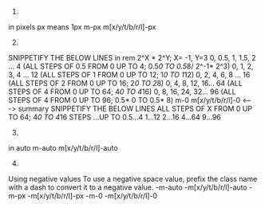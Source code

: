 1) 
in pixels 
px means 1px
m-px m[x/y/t/b/r/l]-px 

2)
SNIPPETIFY THE BELOW LINES
in rem
2^X * 2^Y; X= -1, Y=3
0, 0.5, 1, 1.5, 2 ... 4 (ALL STEPS OF 0.5 FROM 0 UP TO 4; 0.5*0 TO 0.5*8/ 2^-1* 2^3)
0, 1, 2, 3, 4 ... 12    (ALL STEPS OF 1 FROM 0 UP TO 12; 1*0 TO 1*12)
0, 2, 4, 6, 8 ... 16    (ALL STEPS OF 2 FROM 0 UP TO 16; 2*0 TO 2*8)
0, 4, 8, 12, 16... 64   (ALL STEPS OF 4 FROM 0 UP TO 64; 4*0 TO 4*16)
0, 8, 16, 24, 32... 96   (ALL STEPS OF 4 FROM 0 UP TO 96; 0.5* 0 TO 0.5* 8)
m-0 m[x/y/t/b/r/l]-0
<---> summary
SNIPPETIFY THE BELOW LINES
ALL STEPS OF X FROM 0 UP TO 64; 4*0 TO 4*16
STEPS ...UP TO
0.5...4
1...12
2...16
4...64
9...96

3)
in auto
m-auto m[x/y/t/b/r/l]-auto

4)
Using negative values
To use a negative space value, prefix the class name with a dash to convert it to a negative value.
-m-auto -m[x/y/t/b/r/l]-auto
-m-px -m[x/y/t/b/r/l]-px 
-m-0 -m[x/y/t/b/r/l]-0
